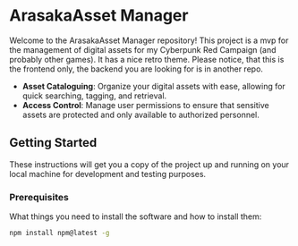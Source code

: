 # ArasakaAsset Manager

Welcome to the ArasakaAsset Manager repository! This project is a mvp for the management of digital assets for my Cyberpunk Red Campaign (and probably other games). It has a nice retro theme. Please notice, that this is the frontend only, the backend you are looking for is in another repo.

- **Asset Cataloguing**: Organize your digital assets with ease, allowing for quick searching, tagging, and retrieval.
- **Access Control**: Manage user permissions to ensure that sensitive assets are protected and only available to authorized personnel.

## Getting Started

These instructions will get you a copy of the project up and running on your local machine for development and testing purposes.

### Prerequisites

What things you need to install the software and how to install them:

```bash
npm install npm@latest -g
